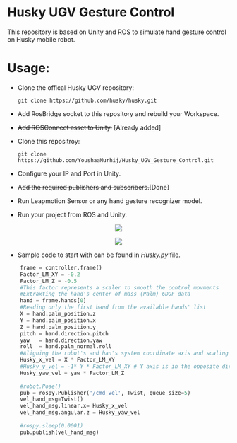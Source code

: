 # Husky UGV Gesture Control
This repository is based on Unity and ROS to simulate hand gesture control on Husky mobile robot.

# Usage:
- Clone the offical Husky UGV repository:

  ```git clone https://github.com/husky/husky.git```
- Add RosBridge socket to this repository and rebuild your Workspace.
- ~~Add ROSConnect asset to Unity.~~ [Already added]
- Clone this repositroy:

  ```git clone https://github.com/YoushaaMurhij/Husky_UGV_Gesture_Control.git```
- Configure your IP and Port in Unity.
- ~~Add the required publishers and subscribers.~~[Done]
- Run Leapmotion Sensor or any hand gesture recognizer model.
- Run your project from ROS and Unity.

<p align="center">
  <img src="/husky.gif"> </img>
</p>

<p align="center">
  <img src="/Husky_unity.gif"> </img>
</p>

- Sample code to start with can be found in *Husky.py* file.

```python
    frame = controller.frame()
    Factor_LM_XY = -0.2
    Factor_LM_Z = -0.5
    #This factor represents a scaler to smooth the control movments
    #Extraxting the hand's center of mass (Palm) 6DOF data 
    hand = frame.hands[0]
    #Reading only the first hand from the available hands' list
    X = hand.palm_position.z
    Y = hand.palm_position.x
    Z = hand.palm_position.y
    pitch = hand.direction.pitch
    yaw   = hand.direction.yaw
    roll  = hand.palm_normal.roll
    #Aligning the robot's and han's system coordinate axis and scaling the control input
    Husky_x_vel = X * Factor_LM_XY   
    #Husky_y_vel = -1* Y * Factor_LM_XY # Y axis is in the opposite direction
    Husky_yaw_vel = yaw * Factor_LM_Z
    
    #robot.Pose()
    pub = rospy.Publisher('/cmd_vel', Twist, queue_size=5)
    vel_hand_msg=Twist()
    vel_hand_msg.linear.x= Husky_x_vel
    vel_hand_msg.angular.z = Husky_yaw_vel
    
    #rospy.sleep(0.0001)
    pub.publish(vel_hand_msg)
```


